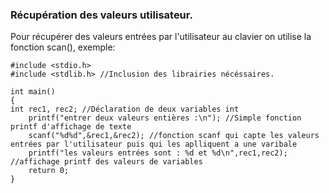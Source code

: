 ### Récupération des valeurs utilisateur.

Pour récupérer des valeurs entrées par l'utilisateur au clavier on utilise la fonction scan(), exemple:

```
#include <stdio.h>
#include <stdlib.h> //Inclusion des librairies nécéssaires.

int main()
{
int rec1, rec2; //Déclaration de deux variables int
    printf("entrer deux valeurs entières :\n"); //Simple fonction printf d'affichage de texte
    scanf("%d%d",&rec1,&rec2); //fonction scanf qui capte les valeurs entrées par l'utilisateur puis qui les aplliquent a une varibale
    printf("les valeurs entrées sont : %d et %d\n",rec1,rec2); //affichage printf des valeurs de variables
    return 0;
}
```
